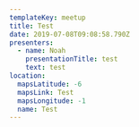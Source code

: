 ```yaml
---
templateKey: meetup
title: Test
date: 2019-07-08T09:08:58.790Z
presenters:
  - name: Noah
    presentationTitle: test
    text: test
location:
  mapsLatitude: -6
  mapsLink: Test
  mapsLongitude: -1
  name: Test
---
```


